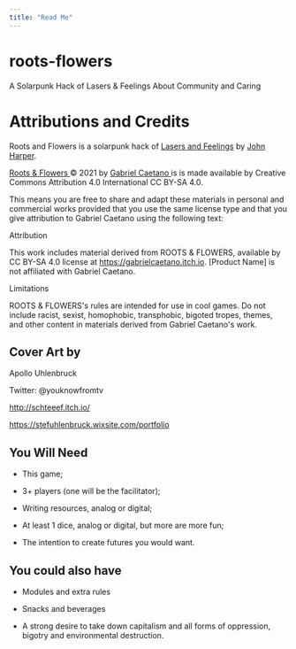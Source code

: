 ```yaml
---
title: "Read Me"
---
```


# roots-flowers

A Solarpunk Hack of Lasers &amp; Feelings About Community and Caring

# Attributions and Credits

Roots and Flowers is a solarpunk hack of [Lasers and Feelings](https://johnharper.itch.io/lasers-feelings) by [John Harper](https://johnharper.itch.io/).

[Roots & Flowers ](https://gabrielcaetano.itch.io/maker-a-journaling-game-about-making-impossible-futures-possible)© 2021 by [Gabriel Caetano ](https://gabrielcaetano.itch.io/)is is made available by Creative Commons Attribution 4.0 International CC BY-SA 4.0.

This means you are free to share and adapt these materials in personal and commercial works provided that you use the same license type and that you give attribution to Gabriel Caetano using the following text:

Attribution

This work includes material derived from ROOTS & FLOWERS, available by CC BY-SA 4.0 license at https://gabrielcaetano.itch.io. \[Product Name\] is not affiliated with Gabriel Caetano.

Limitations

ROOTS & FLOWERS's rules are intended for use in cool games. Do not include racist, sexist, homophobic, transphobic, bigoted tropes, themes, and other content in materials derived from Gabriel Caetano's work.

## Cover Art by

Apollo Uhlenbruck

Twitter: \@youknowfromtv

<http://schteeef.itch.io/>

<https://stefuhlenbruck.wixsite.com/portfolio>

## You Will Need

-   This game;

-   3+ players (one will be the facilitator);

-   Writing resources, analog or digital;

-   At least 1 dice, analog or digital, but more are more fun;

-   The intention to create futures you would want.

## You could also have

-   Modules and extra rules

-   Snacks and beverages

-   A strong desire to take down capitalism and all forms of oppression, bigotry and environmental destruction.
